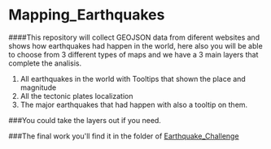 # Mapping_Earthquakes

####This repository will collect GEOJSON data from diferent websites and shows how earthquakes had happen in the world, here also you will be able to choose from 3 different types of maps and we have a 3 main layers that complete the analisis.

1. All earthquakes in the world with Tooltips that shown the place and magnitude
2. All the tectonic plates localization
3. The major earthquakes that had happen with also a tooltip on them.

###You could take the layers out if you need.

###The final work you'll find it in the folder of [Earthquake_Challenge](https://github.com/SeRoGaTa/Mapping_Earthquakes/tree/main/Earthquake_Challenge)
